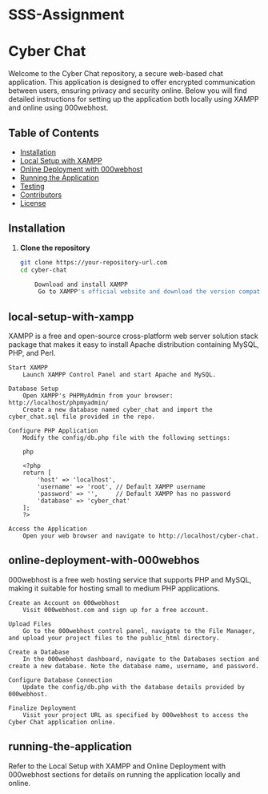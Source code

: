 # SSS-Assignment

# Cyber Chat

Welcome to the Cyber Chat repository, a secure web-based chat application. This application is designed to offer encrypted communication between users, ensuring privacy and security online. Below you will find detailed instructions for setting up the application both locally using XAMPP and online using 000webhost.

## Table of Contents

- [Installation](#installation)
- [Local Setup with XAMPP](#local-setup-with-xampp)
- [Online Deployment with 000webhost](#online-deployment-with-000webhost)
- [Running the Application](#running-the-application)
- [Testing](#testing)
- [Contributors](#contributors)
- [License](#license)

## Installation

1. **Clone the repository**
   ```bash
   git clone https://your-repository-url.com
   cd cyber-chat

       Download and install XAMPP
        Go to XAMPP's official website and download the version compatible with your operating system.

## local-setup-with-xampp

XAMPP is a free and open-source cross-platform web server solution stack package that makes it easy to install Apache distribution containing MySQL, PHP, and Perl.

    Start XAMPP
        Launch XAMPP Control Panel and start Apache and MySQL.

    Database Setup
        Open XAMPP's PHPMyAdmin from your browser: http://localhost/phpmyadmin/
        Create a new database named cyber_chat and import the cyber_chat.sql file provided in the repo.

    Configure PHP Application
        Modify the config/db.php file with the following settings:

        php

        <?php
        return [
            'host' => 'localhost',
            'username' => 'root', // Default XAMPP username
            'password' => '',     // Default XAMPP has no password
            'database' => 'cyber_chat'
        ];
        ?>

    Access the Application
        Open your web browser and navigate to http://localhost/cyber-chat.

## online-deployment-with-000webhos

000webhost is a free web hosting service that supports PHP and MySQL, making it suitable for hosting small to medium PHP applications.

    Create an Account on 000webhost
        Visit 000webhost.com and sign up for a free account.

    Upload Files
        Go to the 000webhost control panel, navigate to the File Manager, and upload your project files to the public_html directory.

    Create a Database
        In the 000webhost dashboard, navigate to the Databases section and create a new database. Note the database name, username, and password.

    Configure Database Connection
        Update the config/db.php with the database details provided by 000webhost.

    Finalize Deployment
        Visit your project URL as specified by 000webhost to access the Cyber Chat application online.

## running-the-application

Refer to the Local Setup with XAMPP and Online Deployment with 000webhost sections for details on running the application locally and online.
